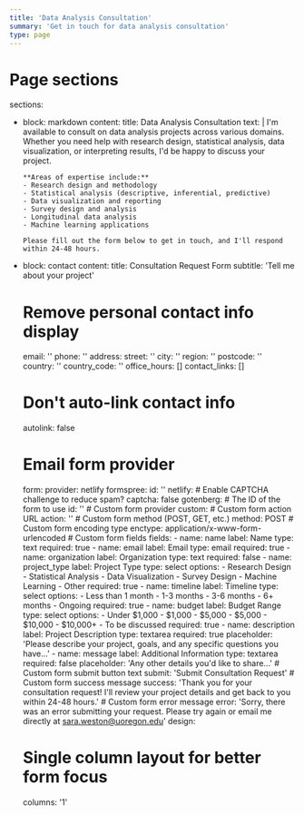```yaml
---
title: 'Data Analysis Consultation'
summary: 'Get in touch for data analysis consultation'
type: page
---
```

# Page sections
sections:
  - block: markdown
    content:
      title: Data Analysis Consultation
      text: |
        I'm available to consult on data analysis projects across various domains. 
        Whether you need help with research design, statistical analysis, data visualization, 
        or interpreting results, I'd be happy to discuss your project.
        
        **Areas of expertise include:**
        - Research design and methodology
        - Statistical analysis (descriptive, inferential, predictive)
        - Data visualization and reporting
        - Survey design and analysis
        - Longitudinal data analysis
        - Machine learning applications
        
        Please fill out the form below to get in touch, and I'll respond within 24-48 hours.

  - block: contact
    content:
      title: Consultation Request Form
      subtitle: 'Tell me about your project'
      # Remove personal contact info display
      email: ''
      phone: ''
      address:
        street: ''
        city: ''
        region: ''
        postcode: ''
        country: ''
        country_code: ''
      office_hours: []
      contact_links: []
      # Don't auto-link contact info
      autolink: false
      # Email form provider
      form:
        provider: netlify
        formspree:
          id: ''
        netlify:
          # Enable CAPTCHA challenge to reduce spam?
          captcha: false
        gotenberg:
          # The ID of the form to use
          id: ''
        # Custom form provider
        custom:
          # Custom form action URL
          action: ''
          # Custom form method (POST, GET, etc.)
          method: POST
          # Custom form encoding type
          enctype: application/x-www-form-urlencoded
          # Custom form fields
          fields:
            - name: name
              label: Name
              type: text
              required: true
            - name: email
              label: Email
              type: email
              required: true
            - name: organization
              label: Organization
              type: text
              required: false
            - name: project_type
              label: Project Type
              type: select
              options:
                - Research Design
                - Statistical Analysis
                - Data Visualization
                - Survey Design
                - Machine Learning
                - Other
              required: true
            - name: timeline
              label: Timeline
              type: select
              options:
                - Less than 1 month
                - 1-3 months
                - 3-6 months
                - 6+ months
                - Ongoing
              required: true
            - name: budget
              label: Budget Range
              type: select
              options:
                - Under $1,000
                - $1,000 - $5,000
                - $5,000 - $10,000
                - $10,000+
                - To be discussed
              required: true
            - name: description
              label: Project Description
              type: textarea
              required: true
              placeholder: 'Please describe your project, goals, and any specific questions you have...'
            - name: message
              label: Additional Information
              type: textarea
              required: false
              placeholder: 'Any other details you\'d like to share...'
        # Custom form submit button text
        submit: 'Submit Consultation Request'
        # Custom form success message
        success: 'Thank you for your consultation request! I\'ll review your project details and get back to you within 24-48 hours.'
        # Custom form error message
        error: 'Sorry, there was an error submitting your request. Please try again or email me directly at sara.weston@uoregon.edu'
    design:
      # Single column layout for better form focus
      columns: '1'
